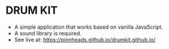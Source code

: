 # DRUM KIT
* A simple application that works based on vanilla JavaScript.
* A sound library is required.
* See live at: https://pinnheads.github.io/drumkit.github.io/

